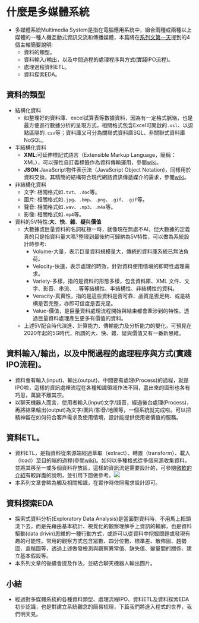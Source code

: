 # 什麼是多媒體系統
- 多媒體系統Multimedia System是指在電腦應用系統中，組合兩種或兩種以上媒體的一種人機互動式資訊交流和傳播媒體，本篇將在[系列文第一天](https://ithelp.ithome.com.tw/articles/10233234)提到的4個主軸簡要說明:
    - 資料的類型。
    - 資料輸入/輸出，以及中間過程的處理程序與方式(實踐IPO流程)。
    - 處理過程資料ETL。
    - 資料探索EDA。

## 資料的類型
- 結構化資料
    - 如整理好的資料庫、excel試算表等數據資料，因為有一定格式脈絡，也是最方便進行數據分析的呈現方式，相關格式包含Excel可開啟的`.xsl`、以逗點區隔的`.csv`等；資料庫又可分為關聯式資料庫SQL、非關聯式資料庫NoSQL。
- 半結構化資料
    - **XML**:可延伸標記式語言（Extensible Markup Language，簡稱：XML），可以彈性自訂義標籤作為資料傳輸運用，參閱[wiki](https://zh.wikipedia.org/wiki/XML)。
    - **JSON**:JavaScript物件表示法（JavaScript Object Notation)，同樣用於資料交換，其精簡的結構符合現代網路資訊傳遞媒介的需求，參閱[wiki](https://zh.wikipedia.org/wiki/JSON)。
- 非結構化資料
    - 文字: 相關格式如`.txt`、`.doc`等。
    - 圖片: 相關格式如`.jpg`、`.bmp`、`.png`、`.gif`、`.gif`等。
    - 聲音: 相關格式如`.wav`、`.mp3`、`.m4a`等。
    - 影像: 相關格式如`.mp4`等。
- 資料的5V特性:**大**、**快**、**雜**、**疑**與**價值**
    - 大數據或巨量資料的名詞紅極一時，就像現在無處不AI，但大數據的定義真的只是指資料量大嗎?整理到最後約可歸納為5V特性，可以做為系統設計時參考:
        - Volume-大量，表示巨量資料規模量大，傳統的資料庫系統已無法負荷。
        - Velocity-快速，表示處理的時效，針對資料使用情境的即時性處理需求。
        - Variety-多樣，指的是資料的形態多樣，包含資料庫、XML 文件、文字、影音、串流、…等等結構性、半結構性、非結構性的資料。
        - Veracity-真實性，指的是這些資料是否可靠、品質是否足夠、或是結構是否完整，亦即可信度是否充足。
        - Value-價值，是巨量資料處理流程開始與結束都會牽涉到的特性，透過巨量資料處理產生更多有價值的資料。
    - 上述5V配合時代演進、計算能力、傳輸能力及分析能力的變化，可預見在2020年起的5G時代，所謂的大、快、雜、疑與價值又有一番新思維。

## 資料輸入/輸出，以及中間過程的處理程序與方式(實踐IPO流程)。
- 資料會有輸入(input)、輸出(output)，中間要有處理(Process)的過程，就是IPO啦，這樣的資訊處裡流程在各種知識領域作法不同，畫出來的圖形也各有巧思，萬變不離其宗。
- 以聊天機器人而言，使用者輸入(input)文字/語音，經過後台處理(Process)，再將結果輸出(output)為文字/圖片/影音/地圖等，一個系統就完成啦。可以把精神留在如何符合客戶需求及使用情境，設計能提供使用者價值的服務。

## 資料ETL。
- 資料ETL，是指資料從來源端經過萃取（extract）、轉置（transform）、載入（load）至目的端的過程(參閱[wiki](https://zh.wikipedia.org/wiki/ETL))。如何以多種格式從多個來源收集資料，並將其移至一或多個資料存放區，這樣的資訊流是需要設計的，可參閱[微軟的介紹](https://docs.microsoft.com/zh-tw/azure/architecture/data-guide/relational-data/etl)有較詳盡的說明，並引用下圖做參考。![](https://docs.microsoft.com/zh-tw/azure/architecture/data-guide/images/etl.png)
- 本系列文章會略為觸及相關知識，在實作時依照需求設計即可。

## 資料探索EDA
- 探索式資料分析(Exploratory Data Analysis)是當面對資料時，不用馬上把頭洗下去，而是先藉由基本統計、視覺化的觀察理解手上資訊的輪廓，也是資料驅動(data drivin)思維的一種行動方式，或許可以從資料中挖掘問題或發現有趣的可能性。常用的觀察方式包含眾數、四分位數、標準差、散佈圖、趨勢圖、盒鬚圖等，透過上述做發檢測與觀察異常值、缺失值、變量間的關係、建立基本假設等。
- 本系列文章的後續會提及作法，並結合聊天機器人輸出圖片。

## 小結
- 經過對多媒體系統的各種資料類型、處理流程IPO、資料ETL及資料探索EDA初步認識，也是對建立系統觀念的簡易梳理，下篇我們將進入程式的世界，我們明天見。

